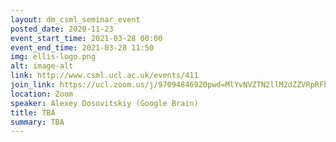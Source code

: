 ```yaml
---
layout: dm_csml_seminar_event
posted_date: 2020-11-23
event_start_time: 2021-03-28 00:00
event_end_time: 2021-03-28 11:50
img: ellis-logo.png
alt: image-alt
link: http://www.csml.ucl.ac.uk/events/411
join_link: https://ucl.zoom.us/j/97094846920pwd=MlYvNVZTN2llM2dZZVRpRFh5a1JHZz09
location: Zoom
speaker: Alexey Dosovitskiy (Google Brain)
title: TBA 
summary: TBA
---
```





